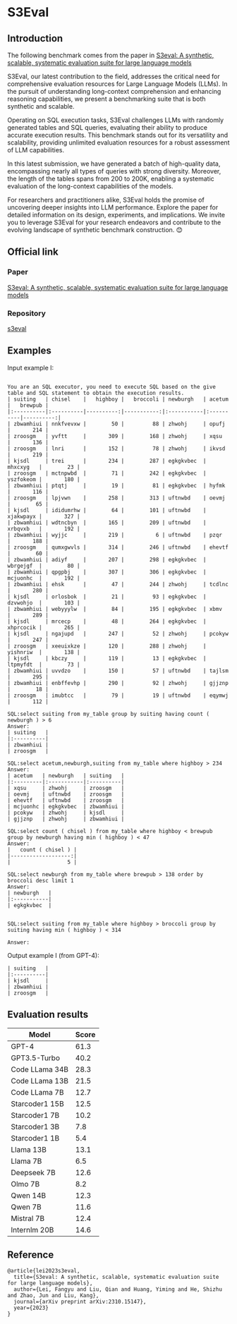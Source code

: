 # S3Eval
## Introduction
The following benchmark comes from the paper in [S3eval: A synthetic, scalable, systematic evaluation suite for large language models](https://arxiv.org/abs/2310.15147)


S3Eval, our latest contribution to the field, addresses the critical need for comprehensive evaluation resources for Large Language Models (LLMs). In the pursuit of understanding long-context comprehension and enhancing reasoning capabilities, we present a benchmarking suite that is both synthetic and scalable.

Operating on SQL execution tasks, S3Eval challenges LLMs with randomly generated tables and SQL queries, evaluating their ability to produce accurate execution results. This benchmark stands out for its versatility and scalability, providing unlimited evaluation resources for a robust assessment of LLM capabilities.

In this latest submission, we have generated a batch of high-quality data, encompassing nearly all types of queries with strong diversity. Moreover, the length of the tables spans from 200 to 200K, enabling a systematic evaluation of the long-context capabilities of the models.

For researchers and practitioners alike, S3Eval holds the promise of uncovering deeper insights into LLM performance. Explore the paper for detailed information on its design, experiments, and implications. We invite you to leverage S3Eval for your research endeavors and contribute to the evolving landscape of synthetic benchmark construction. 😊


## Official link

### Paper

[S3eval: A synthetic, scalable, systematic evaluation suite for large language models](https://arxiv.org/abs/2310.15147)

### Repository

[s3eval](https://github.com/lfy79001/S3Eval)

## Examples

Input example I:
```

You are an SQL executor, you need to execute SQL based on the give table and SQL statement to obtain the execution results.
| suiting   | chisel    |   highboy |   broccoli | newburgh   | acetum    |   brewpub |
|:----------|:----------|----------:|-----------:|:-----------|:----------|----------:|
| zbwamhiui | nnkfvevxw |        50 |         88 | zhwohj     | opufj     |       214 |
| zroosgm   | yvftt     |       309 |        168 | zhwohj     | xqsu      |       136 |
| zroosgm   | lnri      |       152 |         78 | zhwohj     | ikvsd     |       219 |
| kjsdl     | trei      |       234 |        287 | egkgkvbec  | mhxcxyg   |        23 |
| zroosgm   | mctnpwbd  |        71 |        242 | egkgkvbec  | yszfokeom |       180 |
| zbwamhiui | ptqtj     |        19 |         81 | egkgkvbec  | hyfmk     |       116 |
| zroosgm   | lpjvwn    |       258 |        313 | uftnwbd    | oevmj     |        65 |
| kjsdl     | ididumrhw |        64 |        101 | uftnwbd    | xjakwpayx |       327 |
| zbwamhiui | wdtncbyn  |       165 |        209 | uftnwbd    | xrbqvxb   |       192 |
| zbwamhiui | wyjjc     |       219 |          6 | uftnwbd    | pzqr      |       188 |
| zroosgm   | qumxgwvls |       314 |        246 | uftnwbd    | ehevtf    |        60 |
| zbwamhiui | adiyf     |       207 |        298 | egkgkvbec  | wbrgejgf  |        80 |
| zbwamhiui | qpgpbj    |       307 |        306 | egkgkvbec  | mcjuonhc  |       192 |
| zbwamhiui | ehsk      |        47 |        244 | zhwohj     | tcdlnc    |       280 |
| kjsdl     | orlosbok  |        21 |         93 | egkgkvbec  | dzvwohjo  |       103 |
| zbwamhiui | webyyylw  |        84 |        195 | egkgkvbec  | xbmv      |       289 |
| kjsdl     | mrcecp    |        48 |        264 | egkgkvbec  | xhprcocik |       265 |
| kjsdl     | ngajupd   |       247 |         52 | zhwohj     | pcokyw    |       247 |
| zroosgm   | xeeuixkze |       120 |        288 | zhwohj     | yishnriw  |       138 |
| kjsdl     | kbczy     |       119 |         13 | egkgkvbec  | ltpmyfdt  |        73 |
| zbwamhiui | uvvdzo    |       150 |         57 | uftnwbd    | tajlsm    |       295 |
| zbwamhiui | enbffevhp |       290 |         92 | zhwohj     | gjjznp    |        18 |
| zroosgm   | imubtcc   |        79 |         19 | uftnwbd    | eqymwj    |       112 |

SQL:select suiting from my_table group by suiting having count ( newburgh ) > 6
Answer:
| suiting   |
|:----------|
| zbwamhiui |
| zroosgm   |

SQL:select acetum,newburgh,suiting from my_table where highboy > 234
Answer:
| acetum   | newburgh   | suiting   |
|:---------|:-----------|:----------|
| xqsu     | zhwohj     | zroosgm   |
| oevmj    | uftnwbd    | zroosgm   |
| ehevtf   | uftnwbd    | zroosgm   |
| mcjuonhc | egkgkvbec  | zbwamhiui |
| pcokyw   | zhwohj     | kjsdl     |
| gjjznp   | zhwohj     | zbwamhiui |

SQL:select count ( chisel ) from my_table where highboy < brewpub group by newburgh having min ( highboy ) < 47 
Answer:
|   count ( chisel ) |
|-------------------:|
|                  5 |

SQL:select newburgh from my_table where brewpub > 138 order by broccoli desc limit 1
Answer:
| newburgh   |
|:-----------|
| egkgkvbec  |


SQL:select suiting from my_table where highboy > broccoli group by suiting having min ( highboy ) < 314

Answer:

```
Output example I (from GPT-4):
```
| suiting   |
|:----------|
| kjsdl     |
| zbwamhiui |
| zroosgm   |

```



## Evaluation results


| Model         | Score |
|---------------|-------|
| GPT-4         | 61.3  |
| GPT3.5-Turbo  | 40.2  |
| Code LLama 34B| 28.3  |
| Code LLama 13B| 21.5  |
| Code LLama 7B | 12.7  |
| Starcoder1 15B| 12.5  |
| Starcoder1 7B | 10.2  |
| Starcoder1 3B | 7.8   |
| Starcoder1 1B | 5.4   |
| Llama 13B     | 13.1  |
| Llama 7B      | 6.5   |
| Deepseek 7B   | 12.6  |
| Olmo 7B       | 8.2   |
| Qwen 14B      | 12.3  |
| Qwen 7B       | 11.6  |
| Mistral 7B    | 12.4  |
| Internlm 20B  | 14.6  |




## Reference
```
@article{lei2023s3eval,
  title={S3eval: A synthetic, scalable, systematic evaluation suite for large language models},
  author={Lei, Fangyu and Liu, Qian and Huang, Yiming and He, Shizhu and Zhao, Jun and Liu, Kang},
  journal={arXiv preprint arXiv:2310.15147},
  year={2023}
}
```